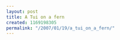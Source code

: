 ```yaml
---
layout: post
title: A Tui on a fern
created: 1169198305
permalink: "/2007/01/19/a_tui_on_a_fern/"
---
```


